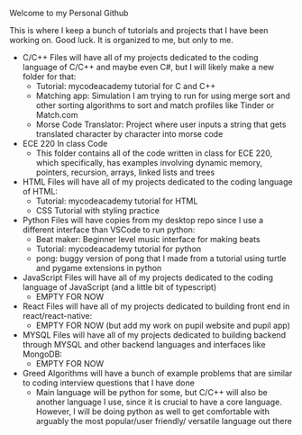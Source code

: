 Welcome to my Personal Github

This is where I keep a bunch of tutorials and projects that I have been working on. Good luck. It is organized to me, but only to me. 

- C/C++ Files will have all of my projects dedicated to the coding language of C/C++ and maybe even C#, but I will likely make a new folder for that:
  - Tutorial: mycodeacademy tutorial for C and C++ 
  - Matching app: Simulation I am trying to run for using merge sort and other sorting algorithms to sort and match profiles like Tinder or Match.com
  - Morse Code Translator: Project where user inputs a string that gets translated character by character into morse code
- ECE 220 In class Code
  - This folder contains all of the code written in class for ECE 220, which specifically, has examples involving dynamic memory, pointers, recursion, arrays, linked lists and trees
- HTML Files will have all of my projects dedicated to the coding language of HTML:
  - Tutorial: mycodeacademy tutorial for HTML 
  - CSS Tutorial with styling practice
- Python Files will have copies from my desktop repo since I use a different interface than VSCode to run python: 
  - Beat maker: Beginner level music interface for making beats
  - Tutorial: mycodeacademy tutorial for python
  - pong: buggy version of pong that I made from a tutorial using turtle and pygame extensions in python
- JavaScript Files will have all of my projects dedicated to the coding language of JavaScript (and a little bit of typescript)
  - EMPTY FOR NOW 
- React Files will have all of my projects dedicated to building front end in react/react-native:
  - EMPTY FOR NOW (but add my work on pupil website and pupil app) 
- MYSQL Files will have all of my projects dedicated to building backend through MYSQL and other backend languages and interfaces like MongoDB:
  - EMPTY FOR NOW
- Greed Algorithms will have a bunch of example problems that are similar to coding interview questions that I have done 
  - Main language will be python for some, but C/C++ will also be another language I use, since it is crucial to have a core language. However, I will be doing python as well to get comfortable with arguably the most popular/user friendly/ versatile language out there 
